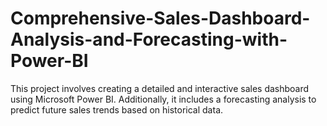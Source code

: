 # Comprehensive-Sales-Dashboard-Analysis-and-Forecasting-with-Power-BI
This project involves creating a detailed and interactive sales dashboard using Microsoft Power BI. Additionally, it includes a forecasting analysis to predict future sales trends based on historical data.
